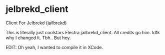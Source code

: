 # jelbrekd_client
Client For Jelbrekd (jailbrekd)

This is literally just coolstars Electra jailbrekd_client. All credits go him. Idfk why I changed it. Tbh.. But hey.

EDIT: Oh yeah, I wanted to compile it in XCode.
